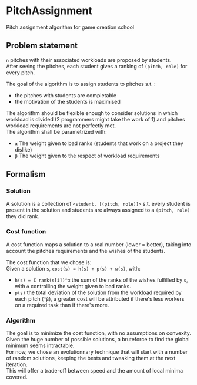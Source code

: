 # PitchAssignment
Pitch assignment algorithm for game creation school

## Problem statement
`n` pitches with their associated workloads are proposed by students.  
After seeing the pitches, each student gives a ranking of `(pitch, role)` for every pitch.  

The goal of the algorithm is to assign students to pitches s.t. :
- the pitches with students are completable
- the motivation of the students is maximised

The algorithm should be flexible enough to consider solutions in which workload is divided
(2 programmers might take the work of 1) and pitches workload requirements are not perfectly met.  
The algorithm shall be parametrized with:
- `α` The weight given to bad ranks (students that work on a project they dislike)
- `β` The weight given to the respect of workload requirements

## Formalism

### Solution
A solution is a collection of `<student, [(pitch, role)]>` s.t. every student is present in the solution and students are always assigned to a `(pitch, role)` they did rank.

### Cost function
A cost function maps a solution to a real number (lower = better), 
taking into account the pitches requirements and the wishes of the students.

The cost function that we chose is:  
Given a solution `s`, `cost(s) = h(s) + p(s) + w(s)`, with:
- `h(s) = Σ rank(s[i])^α` the sum of the ranks of the wishes fulfilled by `s`, with `α` controlling the weight given to bad ranks.
- `p(s)` the total deviation of the solution from the workload required by each pitch (`^β`), a greater cost will be attributed if there's less workers on a required task than if there's more.

### Algorithm
The goal is to minimize the cost function, with no assumptions on convexity.  
Given the huge number of possible solutions, a bruteforce to find the global minimum seems intractable.  
For now, we chose an evolutionnary technique that will start with a number of random solutions, keeping the bests and tweaking them at the next iteration.  
This will offer a trade-off between speed and the amount of local minima covered.
